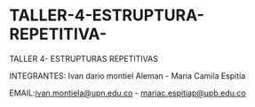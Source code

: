 # TALLER-4-ESTRUPTURA-REPETITIVA-
TALLER 4- ESTRUPTURAS REPETITIVAS

INTEGRANTES: Ivan dario montiel Aleman - Maria Camila Espitia

EMAIL:ivan.montiela@upn.edu.co - mariac.espitiap@upb.edu.co
